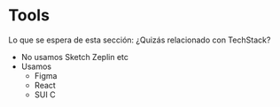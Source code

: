 # Tools


Lo que se espera de esta sección:
¿Quizás relacionado con TechStack?
- No usamos Sketch Zeplin etc
- Usamos
    - Figma
    - React
    - SUI C

